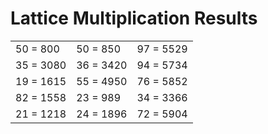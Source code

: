 # Lattice Multiplication Results

|   |   |   |
|---|---|---|
| 50 = 800 | 50 = 850 | 97 = 5529 |
| 35 = 3080 | 36 = 3420 | 94 = 5734 |
| 19 = 1615 | 55 = 4950 | 76 = 5852 |
| 82 = 1558 | 23 = 989 | 34 = 3366 |
| 21 = 1218 | 24 = 1896 | 72 = 5904 |
